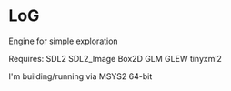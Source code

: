 # LoG
Engine for simple exploration

Requires:
SDL2
SDL2_Image
Box2D
GLM
GLEW
tinyxml2

I'm building/running via MSYS2 64-bit


